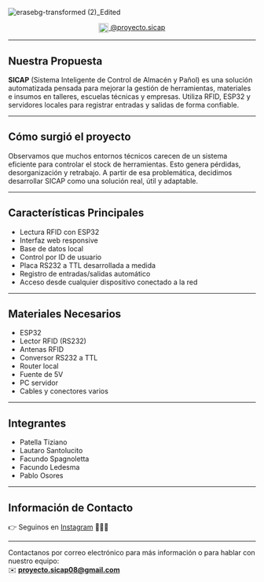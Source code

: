 ![erasebg-transformed (2)_Edited](https://github.com/user-attachments/assets/8eb748f6-3675-4d02-9954-1f70998ea98e)

<div align="center">
  <a href="https://www.instagram.com/proyecto.sicap/" target="_blank" rel="noopener noreferrer">
    <img src="https://cdn-icons-png.flaticon.com/512/174/174855.png" width="20" alt="Instagram" style="vertical-align: middle;">
    @proyecto.sicap
  </a>
</div>

---

## Nuestra Propuesta

**SICAP** (Sistema Inteligente de Control de Almacén y Pañol) es una solución automatizada pensada para mejorar la gestión de herramientas, materiales e insumos en talleres, escuelas técnicas y empresas. Utiliza RFID, ESP32 y servidores locales para registrar entradas y salidas de forma confiable.

---

## Cómo surgió el proyecto

Observamos que muchos entornos técnicos carecen de un sistema eficiente para controlar el stock de herramientas. Esto genera pérdidas, desorganización y retrabajo. A partir de esa problemática, decidimos desarrollar SICAP como una solución real, útil y adaptable.

---

## Características Principales

- Lectura RFID con ESP32  
- Interfaz web responsive  
- Base de datos local  
- Control por ID de usuario  
- Placa RS232 a TTL desarrollada a medida  
- Registro de entradas/salidas automático  
- Acceso desde cualquier dispositivo conectado a la red

---

## Materiales Necesarios

- ESP32  
- Lector RFID (RS232)  
- Antenas RFID  
- Conversor RS232 a TTL  
- Router local  
- Fuente de 5V  
- PC servidor  
- Cables y conectores varios  

---

## Integrantes

- Patella Tiziano  
- Lautaro Santolucito  
- Facundo Spagnoletta  
- Facundo Ledesma  
- Pablo Osores  

---

## Información de Contacto

👉 Seguinos en [Instagram](https://www.instagram.com/proyecto.sicap/) 📱🙌🎉

---

Contactanos por correo electrónico para más información o para hablar con nuestro equipo:  
✉️ **proyecto.sicap08@gmail.com**

